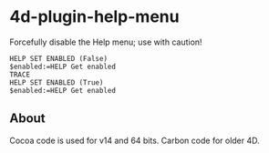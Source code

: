 # 4d-plugin-help-menu
Forcefully disable the Help menu; use with caution!

```
HELP SET ENABLED (False)
$enabled:=HELP Get enabled 
TRACE
HELP SET ENABLED (True)
$enabled:=HELP Get enabled 
```

About
---
Cocoa code is used for v14 and 64 bits. Carbon code for older 4D.
